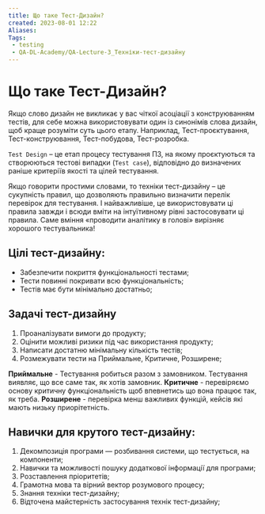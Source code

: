 ```yaml
---
title: Що таке Тест-Дизайн?
created: 2023-08-01 12:22
Aliases:
Tags: 
 - testing
 - QA-DL-Academy/QA-Lecture-3_Техніки-тест-дизайну
---
```

# Що таке Тест-Дизайн?

Якщо слово дизайн не викликає у вас чіткої асоціації з конструюванням тестів, для себе можна використовувати один із синонімів слова дизайн, щоб краще розуміти суть цього етапу. Наприклад, Тест-проєктування, Тест-конструювання, Тест-побудова, Тест-розробка.

`Test Design` – це етап процесу тестування ПЗ, на якому проєктуються та створюються тестові випадки (`Test case`), відповідно до визначених раніше критеріїв якості та цілей тестування.

Якщо говорити простими словами, то техніки тест-дизайну – це сукупність правил, що дозволяють правильно визначити перелік перевірок для тестування. І найважливіше, це використовувати ці правила завжди і всюди вміти на інтуїтивному рівні застосовувати ці правила. Саме вміння «проводити аналітику в голові» вирізняє хорошого тестувальника!

## Цілі тест-дизайну:

- Забезпечити покриття функціональності тестами;
- Тести повинні покривати всю функціональність;
- Тестів має бути мінімально достатньо;

## Задачі тест-дизайну

1. Проаналізувати вимоги до продукту;
2. Оцінити можливі ризики під час використання продукту;
3. Написати достатню мінімальну кількість тестів;
4. Розмежувати тести на Приймальне, Критичне, Розширене;

**Приймальне** - Тестування робиться разом з замовником. Тестування виявляє, що все саме так, як хотів замовник.
**Критичне** - перевіряємо основу критичну функціональність щоб впевнетись що вона працює так, як треба.
**Розширене** - перевірка менш важливих функцій, кейсів які мають низьку приорітетність.

## Навички для крутого тест-дизайну:

1. Декомпозиція програми — розбивання системи, що тестується, на компоненти;
2. Навички та можливості пошуку додаткової інформації для програми;
3. Розставлення пріоритетів;
4. Грамотна мова та вірний вектор розумового процесу;
5. Знання техніки тест-дизайну;
6. Відточена майстерність застосування технік тест-дизайну;
